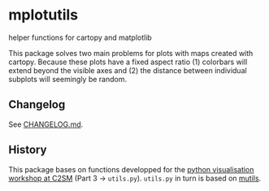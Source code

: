 # mplotutils

helper functions for cartopy and matplotlib

This package solves two main problems for plots with maps created with cartopy. Because these plots have a fixed aspect ratio (1) colorbars will extend beyond the visible axes and (2) the distance between individual subplots will seemingly be random.

## Changelog

See [CHANGELOG.md](CHANGELOG.md).

## History

This package bases on functions developped for the [python visualisation workshop at C2SM](https://github.com/C2SM/pyvis/) (Part 3 -> `utils.py`).
`utils.py` in turn is based on [mutils](https://github.com/mathause/mutils).
